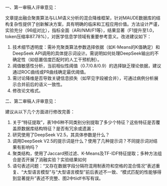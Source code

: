一、第一审稿人评审意见：

文章提出融合聚类算法与LLM语义分析的混合降维框架，针对MAUDE数据库的结构复杂性提供了创新解决方案，具有明确的临床和工程应用价值。方法设计严谨，实验充分（96组对比），指标全面（ARI/NMI/F1等），结果显著（F1提升至1.0，token压缩率87.78%），对医学信息学领域有重要参考意义。改进建议如下：
1. 技术细节透明度：需补充聚类算法参数选择依据（如K-Means的K值确定）和DeepSeek API调用的具体提示词设计。需说明如何处理DeepSeek输出的不确定性（如低置信度匹配时的人工干预机制）。
2. 阈值敏感性分析，当前相似性阈值（0.7/0.8/0.9）的选择缺乏理论依据，建议通过ROC曲线或PR曲线确定最优阈值。
3. 需讨论降维是否导致关键信息损失（如罕见字段被合并），可通过病例分析展示合并前后的语义一致性。
4. 修改论文格式。


二、第二审稿人评审意见：

建议从以下几个方面进行修改完善：
1. 关于“特征提取”，表1中6种不同类别分别提取了多少个特征？这些特征是否覆盖原数据库结构特征？是否有冗余或遗漏；
2. 研究使用了DeepSeek V2.5，其具体参数是什么？
3. 调用DeepSeek V2.5的提示词是什么？使用了几种提示词？不同提示词对结果有影响吗？
4. 聚类结构，使用了Jaccard预过滤、K-Means及TF-IDF特征提取；多种方法组合是否开展了消融实验？实验结果如何
5. 语句表述问题：“又存在数据字段分隔符混用制表符和空格的混合情况”表述重复、“大型语言模型”与“大型语言模型”前后表述不一致、“模式匹配的性能够得到显著提升”表述不完整、图2中tiidf书写有误。